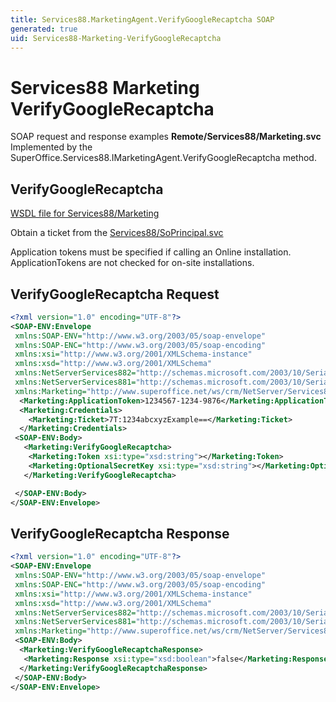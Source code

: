 ```yaml
---
title: Services88.MarketingAgent.VerifyGoogleRecaptcha SOAP
generated: true
uid: Services88-Marketing-VerifyGoogleRecaptcha
---
```


# Services88 Marketing VerifyGoogleRecaptcha

SOAP request and response examples **Remote/Services88/Marketing.svc**
Implemented by the <see cref="M:SuperOffice.Services88.IMarketingAgent.VerifyGoogleRecaptcha">SuperOffice.Services88.IMarketingAgent.VerifyGoogleRecaptcha</see> method.

## VerifyGoogleRecaptcha





[WSDL file for Services88/Marketing](../Services88-Marketing.md)

Obtain a ticket from the [Services88/SoPrincipal.svc](../SoPrincipal/index.md)

Application tokens must be specified if calling an Online installation. ApplicationTokens are not checked for on-site installations.

## VerifyGoogleRecaptcha Request

```xml
<?xml version="1.0" encoding="UTF-8"?>
<SOAP-ENV:Envelope
 xmlns:SOAP-ENV="http://www.w3.org/2003/05/soap-envelope"
 xmlns:SOAP-ENC="http://www.w3.org/2003/05/soap-encoding"
 xmlns:xsi="http://www.w3.org/2001/XMLSchema-instance"
 xmlns:xsd="http://www.w3.org/2001/XMLSchema"
 xmlns:NetServerServices882="http://schemas.microsoft.com/2003/10/Serialization/Arrays"
 xmlns:NetServerServices881="http://schemas.microsoft.com/2003/10/Serialization/"
 xmlns:Marketing="http://www.superoffice.net/ws/crm/NetServer/Services88">
  <Marketing:ApplicationToken>1234567-1234-9876</Marketing:ApplicationToken>
  <Marketing:Credentials>
    <Marketing:Ticket>7T:1234abcxyzExample==</Marketing:Ticket>
  </Marketing:Credentials>
 <SOAP-ENV:Body>
   <Marketing:VerifyGoogleRecaptcha>
    <Marketing:Token xsi:type="xsd:string"></Marketing:Token>
    <Marketing:OptionalSecretKey xsi:type="xsd:string"></Marketing:OptionalSecretKey>
   </Marketing:VerifyGoogleRecaptcha>

 </SOAP-ENV:Body>
</SOAP-ENV:Envelope>

```


## VerifyGoogleRecaptcha Response

```xml
<?xml version="1.0" encoding="UTF-8"?>
<SOAP-ENV:Envelope
 xmlns:SOAP-ENV="http://www.w3.org/2003/05/soap-envelope"
 xmlns:SOAP-ENC="http://www.w3.org/2003/05/soap-encoding"
 xmlns:xsi="http://www.w3.org/2001/XMLSchema-instance"
 xmlns:xsd="http://www.w3.org/2001/XMLSchema"
 xmlns:NetServerServices882="http://schemas.microsoft.com/2003/10/Serialization/Arrays"
 xmlns:NetServerServices881="http://schemas.microsoft.com/2003/10/Serialization/"
 xmlns:Marketing="http://www.superoffice.net/ws/crm/NetServer/Services88">
 <SOAP-ENV:Body>
  <Marketing:VerifyGoogleRecaptchaResponse>
   <Marketing:Response xsi:type="xsd:boolean">false</Marketing:Response>
  </Marketing:VerifyGoogleRecaptchaResponse>
 </SOAP-ENV:Body>
</SOAP-ENV:Envelope>

```

